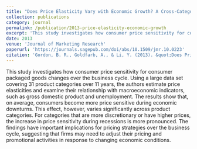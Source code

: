 ```yaml
---
title: "Does Price Elasticity Vary with Economic Growth? A Cross-Category Analysis"
collection: publications
category: journal
permalink: /publication/2013-price-elasticity-economic-growth
excerpt: 'This study investigates how consumer price sensitivity for consumer packaged goods changes over the business cycle.'
date: 2013
venue: 'Journal of Marketing Research'
paperurl: 'https://journals.sagepub.com/doi/abs/10.1509/jmr.10.0223'
citation: 'Gordon, B. R., Goldfarb, A., & Li, Y. (2013). &quot;Does Price Elasticity Vary with Economic Growth? A Cross-Category Analysis.&quot; <i>Journal of Marketing Research</i>. 50(1), 4-23.'
---
```


This study investigates how consumer price sensitivity for consumer packaged goods changes over the business cycle. Using a large data set covering 31 product categories over 11 years, the authors estimate price elasticities and examine their relationship with macroeconomic indicators, such as gross domestic product and unemployment. The results show that, on average, consumers become more price sensitive during economic downturns. This effect, however, varies significantly across product categories. For categories that are more discretionary or have higher prices, the increase in price sensitivity during recessions is more pronounced. The findings have important implications for pricing strategies over the business cycle, suggesting that firms may need to adjust their pricing and promotional activities in response to changing economic conditions.
